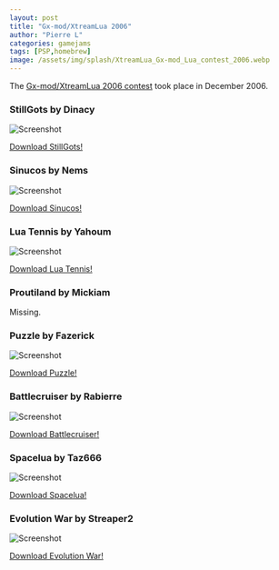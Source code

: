 ```yaml
---
layout: post
title: "Gx-mod/XtreamLua 2006"
author: "Pierre L"
categories: gamejams
tags: [PSP,homebrew]
image: /assets/img/splash/XtreamLua_Gx-mod_Lua_contest_2006.webp
---
```


The [Gx-mod/XtreamLua 2006 contest](https://web.archive.org/web/20071107015320/http://xtreamlua.com/modules.php?name=News&file=article&sid=64) took place in December 2006.

### StillGots by Dinacy

![Screenshot](https://github.com/PSP-Archive/PSP-Archive.github.io/raw/gh-pages/assets/img/snaps/stillgots.webp)

<a href="https://archive.org/details/still-gots.-7z">Download StillGots!</a>

### Sinucos by Nems

![Screenshot](https://github.com/PSP-Archive/PSP-Archive.github.io/raw/gh-pages/assets/img/snaps/SINU00740_00001.webp)

<a href="https://archive.org/details/sinucos.-7z">Download Sinucos!</a>

### Lua Tennis by Yahoum

![Screenshot](https://github.com/PSP-Archive/PSP-Archive.github.io/raw/gh-pages/assets/img/snaps/LUAT01277_00000.webp)

<a href="https://archive.org/details/luatennis-v-1.1-fw-1.50.7z">Download Lua Tennis!</a>

### Proutiland by Mickiam

Missing.

### Puzzle by Fazerick

![Screenshot](https://github.com/PSP-Archive/PSP-Archive.github.io/raw/gh-pages/assets/img/snaps/PUZZ00682_00000.webp)

<a href="https://archive.org/details/puzzle.7z">Download Puzzle!</a>

### Battlecruiser by Rabierre

![Screenshot](https://github.com/PSP-Archive/PSP-Archive.github.io/raw/gh-pages/assets/img/snaps/BATT01691_00001.webp)

<a href="https://archive.org/details/battlecruiser-lua.-7z">Download Battlecruiser!</a>

### Spacelua by Taz666

![Screenshot](https://github.com/PSP-Archive/PSP-Archive.github.io/raw/gh-pages/assets/img/snaps/spacelua.webp)

<a href="https://archive.org/details/taz666sspaceluav10.7z">Download Spacelua!</a>

### Evolution War by Streaper2

![Screenshot](https://github.com/PSP-Archive/PSP-Archive.github.io/raw/gh-pages/assets/img/snaps/STRE02266_00000.webp)

<a href="https://archive.org/details/streaper-2s-evolution-war.-7z">Download Evolution War!</a>
